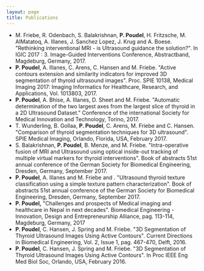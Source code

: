 ```yaml
---
layout: page
title: Publications
---
```


<ul style="list-style-type:disc">
  <li> M. Friebe, R. Odenbach, S. Balakrishnan, <b>P. Poudel</b>, H. Fritzsche, M. AlMatatoq, A. Illanes, J. Sanchez Lopez, J. Krug and A. Boese. "Rethinking interventional MRI - is Ultrasound guidance the solution?". In IGIC 2017 : 3. Image-Guided Interventions Conference, Abstractband, Magdeburg, Germany, 2017. </li>  
  <li> <b>P. Poudel</b>, A. Illanes, C. Arens, C. Hansen and M. Friebe. "Active contours
extension and similarity indicators for improved 3D segmentation of thyroid ultrasound
images". Proc. SPIE 10138, Medical Imaging 2017: Imaging Informatics for
    Healthcare, Research, and Applications, Vol. 1013803, 2017.</li>
  <li> <b>P. Poudel</b>, A. Bhise, A. Illanes, D. Sheet and M. Friebe. "Automatic determination
of the two largest axes from the largest slice of thyroid in a 2D Ultrasound Dataset."
Conference of the international Society for Medical Innovation and Technology,
    Torino, 2017.</li>
  <li>T. Wunderling, B. Gollaa, <b>P. Poudel</b>, C. Arens, M. Friebe and C. Hansen.
"Comparison of thyroid segmentation techniques for 3D ultrasound". SPIE Medical
Imaging, Orlando, Florida, USA, February 2017.</li>
  <li>S. Balakrishnan, <b>P. Poudel</b>, B. Menze, and M. Friebe. "Intra-operative fusion of
MRI and Ultrasound using optical inside-out tracking of multiple virtual markers
for thyroid interventions". Book of abstracts 51st annual conference of the German
Society for Biomedical Engineering, Dresden, Germany, September 2017.</li>
  <li><b>P. Poudel</b>, A. Illanes and M. Friebe and . "Ultrasound thyroid texture classification
using a simple texture pattern characterization". Book of abstracts 51st annual
conference of the German Society for Biomedical Engineering, Dresden, Germany,
September 2017.</li>
  <li><b>P. Poudel,</b> "Challenges and prospects of Medical imaging and healthcare in Nepal
in next decades". Biomedical Engineering - Innovation, Design and Entrepreneurship
Alliance, pag. 113-114, Magdeburg, Germany, 2017</li>
  <li><b>P. Poudel</b>, C. Hansen, J. Spring and M. Friebe. "3D Segmentation of Thyroid
Ultrasound Images Using Active Contours". Current Directions in Biomedical
Engineering, Vol. 2, Issue 1, pag. 467-470, Delft, 2016.</li>
  <li><b>P. Poudel</b>, C. Hansen, J. Spring and M. Friebe. "3D Segmentation of Thyroid
Ultrasound Images Using Active Contours". In Proc IEEE Eng Med Biol Soc,
Orlando, USA, February 2016.</li>
</ul>
